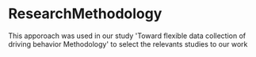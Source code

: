 # ResearchMethodology
This apporoach was used in our study 'Toward flexible data collection of driving behavior Methodology' to select the relevants studies to our work
